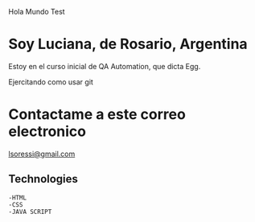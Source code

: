Hola Mundo Test

# Soy Luciana, de Rosario, Argentina

Estoy en el curso inicial de QA Automation, que dicta Egg.

Ejercitando como usar git

# Contactame a este correo electronico

lsoressi@gmail.com

## Technologies

    -HTML
    -CSS
    -JAVA SCRIPT
